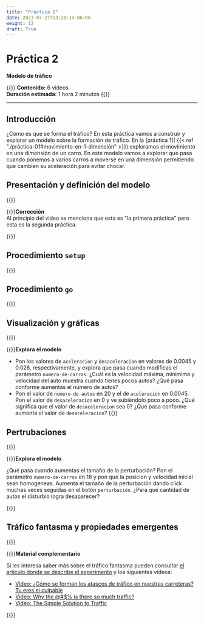 ```yaml
---
title: "Práctica 2"
date: 2023-07-27T13:28:14-06:00
weight: 12
draft: True
---
```


# Práctica 2

**Modelo de tráfico**

{{<hint info>}}
**Contenido:** 6 videos  
**Duración estimada:** 1 hora 2 minutos 
{{</hint>}}

---

## Introducción

¿Cómo es que se forma el tráfico? En esta práctica vamos a construir y explorar un modelo sobre la formación de tráfico. En la [práctica 1]( {{< ref "./práctica-01#movimiento-en-1-dimensión" >}}) exploramos el movimiento en una dimensión de un carro. En este modelo vamos a explorar que pasa cuando ponemos a varios carros a moverse en una dimensión permitiendo que cambien su aceleración para evitar chocar.

## Presentación y definición del modelo

{{<youtube id="NyJ8hz7VmoA">}}

{{<hint danger>}}**Corrección**  
Al principio del video se menciona que esta es "la primera práctica" pero esta es la segunda práctica.

{{</hint>}}

## Procedimiento `setup`

{{<youtube id="nE3tVM4kNec">}}

## Procedimiento `go`

{{<youtube id="9Di1n-GE7X0">}}

## Visualización y gráficas

{{<youtube id="vZqQdSQK0BA">}}

{{<hint warning>}}**Explora el modelo**

- Pon los valores de `aceleracion` y `desaceleracion` en valores de 0.0045 y 0.026, respectivamente, y explora que pasa cuando modificas el parámetro `numero-de-carros`. ¿Cuál es la velocidad máxima, mínimima y velocidad del auto muestra cuando tienes pocos autos? ¿Qué pasa conforme aumentas el número de autos?
- Pon el valor de `numero-de-autos` en 20 y el de `aceleracion` en 0.0045. Pon el valor de `desaceleracion` en 0 y ve subiéndolo poco a poco. ¿Qué significa que el valor de `desaceleracion` sea 0? ¿Qué pasa conforme aumenta el valor de `desaceleracion`?
{{</hint>}}

## Pertrubaciones

{{<youtube id="Yg2SLN-thK4">}}

{{<hint warning>}}**Explora el modelo**

¿Qué pasa cuando aumentas el tamaño de la perturbación? Pon el parámetro `numero-de-carros` en 18 y pon que la posicion y velocidad inicial sean homogeneas. Aumenta el tamaño de la perturbación dando click muchas veces seguidas en el botón `perturbación`. ¿Para qué cantidad de autos el disturbio logra desaparecer?

{{</hint>}}

## Tráfico fantasma y propiedades emergentes

{{<youtube id="dikGpjcegRU">}}

{{<hint info>}}**Material complementario**

Si les interesa saber más sobre el tráfico fantasma pueden consultar [el artículo donde se describe el experimento](https://iopscience.iop.org/article/10.1088/1367-2630/15/10/103034/pdf) y los siguientes videos:
- [Video: ¿Cómo se forman los atascos de tráfico en nuestras carreteras? Tu eres el culpable](https://www.youtube.com/watch?v=z2_1sfbHbgY)
- [Video: Why the @#$% is there so much traffic?](https://www.youtube.com/watch?v=TNokBgtSUvQ&themeRefresh=1)
- [Video: The Simple Solution to Traffic](https://www.youtube.com/watch?v=iHzzSao6ypE)

{{</hint>}}
